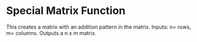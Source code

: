 # Special Matrix Function
This creates a matrix with an addition pattern in the matrix. Inputs: n= rows, m= columns. Outputs a n x m matrix. 
